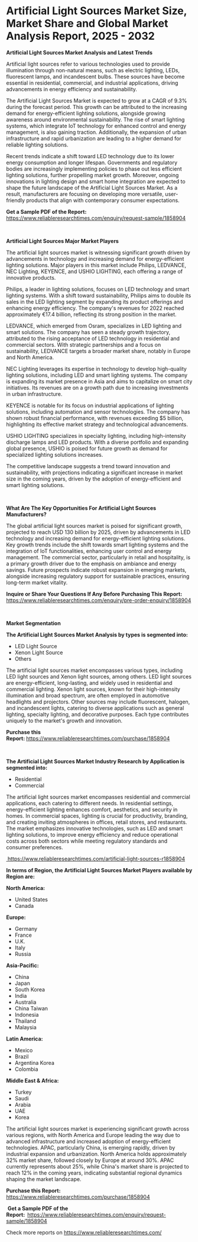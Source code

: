 <p><h1>Artificial Light Sources Market Size, Market Share and Global Market Analysis Report, 2025 - 2032</h1></p><p><strong>Artificial Light Sources Market Analysis and Latest Trends</strong></p>
<p><p>Artificial light sources refer to various technologies used to provide illumination through non-natural means, such as electric lighting, LEDs, fluorescent lamps, and incandescent bulbs. These sources have become essential in residential, commercial, and industrial applications, driving advancements in energy efficiency and sustainability.</p><p>The Artificial Light Sources Market is expected to grow at a CAGR of 9.3% during the forecast period. This growth can be attributed to the increasing demand for energy-efficient lighting solutions, alongside growing awareness around environmental sustainability. The rise of smart lighting systems, which integrate IoT technology for enhanced control and energy management, is also gaining traction. Additionally, the expansion of urban infrastructure and rapid urbanization are leading to a higher demand for reliable lighting solutions.</p><p>Recent trends indicate a shift toward LED technology due to its lower energy consumption and longer lifespan. Governments and regulatory bodies are increasingly implementing policies to phase out less efficient lighting solutions, further propelling market growth. Moreover, ongoing innovations in lighting design and smart home integration are expected to shape the future landscape of the Artificial Light Sources Market. As a result, manufacturers are focusing on developing more versatile, user-friendly products that align with contemporary consumer expectations.</p></p>
<p><strong>Get a Sample PDF of the Report:&nbsp;</strong> <a href="https://www.reliableresearchtimes.com/enquiry/request-sample/1858904?utm_campaign=2040&utm_medium=2&utm_source=Github&utm_content=ia&utm_term=19022025&utm_id=artificial-light-sources">https://www.reliableresearchtimes.com/enquiry/request-sample/1858904</a></p>
<p>&nbsp;</p>
<p><strong>Artificial Light Sources Major Market Players</strong></p>
<p><p>The artificial light sources market is witnessing significant growth driven by advancements in technology and increasing demand for energy-efficient lighting solutions. Major players in this market include Philips, LEDVANCE, NEC Lighting, KEYENCE, and USHIO LIGHTING, each offering a range of innovative products.</p><p>Philips, a leader in lighting solutions, focuses on LED technology and smart lighting systems. With a shift toward sustainability, Philips aims to double its sales in the LED lighting segment by expanding its product offerings and enhancing energy efficiency. The company's revenues for 2022 reached approximately €17.4 billion, reflecting its strong position in the market.</p><p>LEDVANCE, which emerged from Osram, specializes in LED lighting and smart solutions. The company has seen a steady growth trajectory, attributed to the rising acceptance of LED technology in residential and commercial sectors. With strategic partnerships and a focus on sustainability, LEDVANCE targets a broader market share, notably in Europe and North America.</p><p>NEC Lighting leverages its expertise in technology to develop high-quality lighting solutions, including LED and smart lighting systems. The company is expanding its market presence in Asia and aims to capitalize on smart city initiatives. Its revenues are on a growth path due to increasing investments in urban infrastructure.</p><p>KEYENCE is notable for its focus on industrial applications of lighting solutions, including automation and sensor technologies. The company has shown robust financial performance, with revenues exceeding $5 billion, highlighting its effective market strategy and technological advancements.</p><p>USHIO LIGHTING specializes in specialty lighting, including high-intensity discharge lamps and LED products. With a diverse portfolio and expanding global presence, USHIO is poised for future growth as demand for specialized lighting solutions increases.</p><p>The competitive landscape suggests a trend toward innovation and sustainability, with projections indicating a significant increase in market size in the coming years, driven by the adoption of energy-efficient and smart lighting solutions.</p></p>
<p>&nbsp;</p>
<p><strong>What Are The Key Opportunities For Artificial Light Sources Manufacturers?</strong></p>
<p><p>The global artificial light sources market is poised for significant growth, projected to reach USD 130 billion by 2025, driven by advancements in LED technology and increasing demand for energy-efficient lighting solutions. Key growth trends include the shift towards smart lighting systems and the integration of IoT functionalities, enhancing user control and energy management. The commercial sector, particularly in retail and hospitality, is a primary growth driver due to the emphasis on ambiance and energy savings. Future prospects indicate robust expansion in emerging markets, alongside increasing regulatory support for sustainable practices, ensuring long-term market vitality.</p></p>
<p><strong>Inquire or Share Your Questions If Any Before Purchasing This Report:</strong> <a href="https://www.reliableresearchtimes.com/enquiry/pre-order-enquiry/1858904?utm_campaign=2040&utm_medium=2&utm_source=Github&utm_content=ia&utm_term=19022025&utm_id=artificial-light-sources">https://www.reliableresearchtimes.com/enquiry/pre-order-enquiry/1858904</a></p>
<p>&nbsp;</p>
<p><strong>Market Segmentation</strong></p>
<p><strong>The Artificial Light Sources Market Analysis by types is segmented into:</strong></p>
<p><ul><li>LED Light Source</li><li>Xenon Light Source</li><li>Others</li></ul></p>
<p><p>The artificial light sources market encompasses various types, including LED light sources and Xenon light sources, among others. LED light sources are energy-efficient, long-lasting, and widely used in residential and commercial lighting. Xenon light sources, known for their high-intensity illumination and broad spectrum, are often employed in automotive headlights and projectors. Other sources may include fluorescent, halogen, and incandescent lights, catering to diverse applications such as general lighting, specialty lighting, and decorative purposes. Each type contributes uniquely to the market's growth and innovation.</p></p>
<p><strong>Purchase this Report:&nbsp;</strong><a href="https://www.reliableresearchtimes.com/purchase/1858904?utm_campaign=2040&utm_medium=2&utm_source=Github&utm_content=ia&utm_term=19022025&utm_id=artificial-light-sources">https://www.reliableresearchtimes.com/purchase/1858904</a></p>
<p>&nbsp;</p>
<p><strong>The Artificial Light Sources Market Industry Research by Application is segmented into:</strong></p>
<p><ul><li>Residential</li><li>Commercial</li></ul></p>
<p><p>The artificial light sources market encompasses residential and commercial applications, each catering to different needs. In residential settings, energy-efficient lighting enhances comfort, aesthetics, and security in homes. In commercial spaces, lighting is crucial for productivity, branding, and creating inviting atmospheres in offices, retail stores, and restaurants. The market emphasizes innovative technologies, such as LED and smart lighting solutions, to improve energy efficiency and reduce operational costs across both sectors while meeting regulatory standards and consumer preferences.</p></p>
<p><a href="https://www.reliableresearchtimes.com/artificial-light-sources-r1858904?utm_campaign=2040&utm_medium=2&utm_source=Github&utm_content=ia&utm_term=19022025&utm_id=artificial-light-sources">&nbsp;https://www.reliableresearchtimes.com/artificial-light-sources-r1858904</a></p>
<p><strong>In terms of Region, the Artificial Light Sources Market Players available by Region are:</strong></p>
<p>
    <p> <strong> North America: </strong>
        <ul>
            <li>United States</li>
            <li>Canada</li>
        </ul>
        </p> 
    <p> <strong> Europe: </strong>
        <ul>
            <li>Germany</li>
            <li>France</li>
            <li>U.K.</li>
            <li>Italy</li>
            <li>Russia</li>
        </ul>
        </p> 
    <p> <strong> Asia-Pacific: </strong>
        <ul>
            <li>China</li>
            <li>Japan</li>
            <li>South Korea</li>
            <li>India</li>
            <li>Australia</li>
            <li>China Taiwan</li>
            <li>Indonesia</li>
            <li>Thailand</li>
            <li>Malaysia</li>
        </ul>
        </p> 
    <p> <strong> Latin America: </strong>
        <ul>
            <li>Mexico</li>
            <li>Brazil</li>
            <li>Argentina Korea</li>
            <li>Colombia</li>
        </ul>
        </p> 
    <p> <strong> Middle East & Africa: </strong>
        <ul>
            <li>Turkey</li>
            <li>Saudi</li>
            <li>Arabia</li>
            <li>UAE</li>
            <li>Korea</li>
        </ul>
    </p>
    </p>
<p><p>The artificial light sources market is experiencing significant growth across various regions, with North America and Europe leading the way due to advanced infrastructure and increased adoption of energy-efficient technologies. APAC, particularly China, is emerging rapidly, driven by industrial expansion and urbanization. North America holds approximately 32% market share, followed closely by Europe at around 30%. APAC currently represents about 25%, while China's market share is projected to reach 12% in the coming years, indicating substantial regional dynamics shaping the market landscape.</p></p>
<p><strong>Purchase this Report: </strong><a href="https://www.reliableresearchtimes.com/purchase/1858904?utm_campaign=2040&utm_medium=2&utm_source=Github&utm_content=ia&utm_term=19022025&utm_id=artificial-light-sources">https://www.reliableresearchtimes.com/purchase/1858904</a></p>
<p>&nbsp;<strong>Get a Sample PDF of the Report:&nbsp;&nbsp;</strong><a href="https://www.reliableresearchtimes.com/enquiry/request-sample/1858904?utm_campaign=2040&utm_medium=2&utm_source=Github&utm_content=ia&utm_term=19022025&utm_id=artificial-light-sources">https://www.reliableresearchtimes.com/enquiry/request-sample/1858904</a></p>
<p><strong></strong></p>
<p>Check more reports on <a href="https://www.reliableresearchtimes.com/?utm_campaign=2040&utm_medium=2&utm_source=Github&utm_content=ia&utm_term=19022025&utm_id=artificial-light-sources">https://www.reliableresearchtimes.com/</a></p>